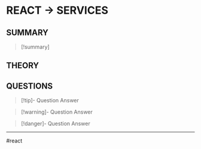 # REACT -> SERVICES
## SUMMARY
> [!summary]
## THEORY

## QUESTIONS
> [!tip]- Question
> Answer

> [!warning]- Question
> Answer

> [!danger]- Question
> Answer

- - - 
#react 
